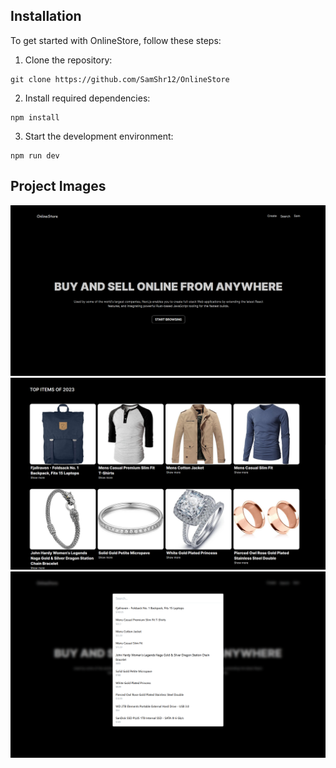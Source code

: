 ﻿## Installation
To get started with OnlineStore, follow these steps:

1. Clone the repository:
```
git clone https://github.com/SamShr12/OnlineStore
```
2. Install required dependencies:
```
npm install
```
3. Start the development environment:
```
npm run dev
```

## Project Images
![Thumbnail](thumbnail.png)
![Body](body.png)
![Search](search.png)
